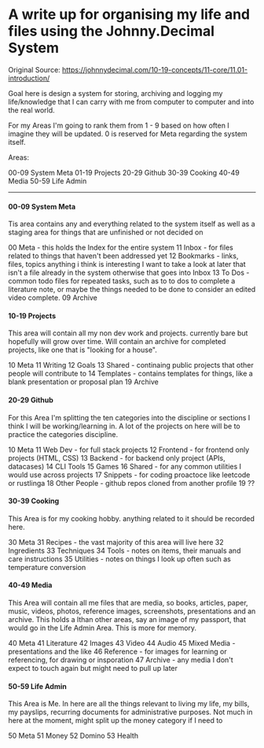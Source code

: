# A write up for organising my life and files using the Johnny.Decimal System

Original Source: https://johnnydecimal.com/10-19-concepts/11-core/11.01-introduction/

Goal here is design a system for storing, archiving and logging my life/knowledge that I can carry with me from computer to computer and into the real world.

For my Areas I'm going to rank them from 1 - 9 based on how often I imagine they will be updated. 0 is reserved for Meta regarding the system itself.

Areas:

00-09 System Meta
01-19 Projects
20-29 Github
30-39 Cooking
40-49 Media
50-59 Life Admin

---
#### 00-09 System Meta

Tis area contains any and everything related to the system itself as well as a staging area for things that are unfinished or not decided on

00 Meta - this holds the Index for the entire system
11 Inbox - for files related to things that haven't been addressed yet
12 Bookmarks - links, files, topics anything i think is interesting I want to take a look at later that isn't a file already in the system otherwise that goes into Inbox
13 To Dos - common todo files for repeated tasks, such as to to dos to complete a literature note, or maybe the things needed to be done to consider an edited video complete.
09 Archive
#### 10-19 Projects

This area will contain all my non dev work and projects. currently bare but hopefully will grow over time. Will contain an archive for completed projects, like one that is "looking for a house".

10 Meta
11 Writing
12 Goals
13 Shared - continaing public projects that other people will contribute to
14 Templates - contains templates for things, like a blank presentation or proposal plan
19 Archive
#### 20-29 Github

For this Area I'm splitting the ten categories into the discipline or sections I think I will be working/learning in. A lot of the projects on here will be to practice the categories discipline.

10 Meta
11 Web Dev - for full stack projects
12 Frontend - for frontend only projects (HTML, CSS)
13 Backend - for backend only project (APIs, datacases)
14 CLI Tools
15 Games
16 Shared - for any common utilities I would use across projects
17 Snippets - for coding proactoce like leetcode or rustlinga
18 Other People - github repos cloned from another profile
19 ??

#### 30-39 Cooking

This Area is for my cooking hobby. anything related to it should be recorded here.

30 Meta
31 Recipes - the vast majority of this area will live here
32 Ingredients
33 Techniques
34 Tools - notes on items, their manuals and care instructions
35 Utilities - notes on things I look up often such as temperature conversion
#### 40-49 Media

This Area will contain all me files that are media, so books, articles, paper, music, videos, photos, reference images, screenshots, presentations and an archive. This holds a lthan other areas, say an image of my passport, that would go in the Life Admin Area. This is more for memory.

40 Meta
41 Literature
42 Images
43 Video
44 Audio
45 Mixed Media - presentations and the like
46 Reference - for images for learning or referencing, for drawing or insporation
47 Archive - any media I don't expect to touch again but might need to pull up later

#### 50-59 Life Admin

This Area is Me. In here are all the things relevant to living my life, my bills, my payslips, recurring documents for administrative purposes. Not much in here at the moment, might split up the money category if I need to

50 Meta
51 Money
52 Domino
53 Health